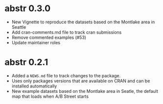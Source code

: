 # abstr 0.3.0

* New Vignette to reproduce the datasets based on the Montlake area in Seattle
* Add cran-comments.md file to track cran submissions
* Remove commented examples (#53)
* Update maintainer roles

# abstr 0.2.1

* Added a `NEWS.md` file to track changes to the package.
* Uses only packages versions that are available on CRAN and can be installed automatically
* New example datasets based on the Montlake area in Seatle, the default map that loads when A/B Street starts
